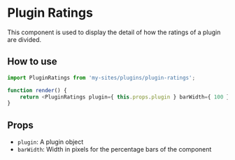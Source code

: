# Plugin Ratings

This component is used to display the detail of how the ratings of a plugin are divided.

## How to use

```js
import PluginRatings from 'my-sites/plugins/plugin-ratings';

function render() {
	return <PluginRatings plugin={ this.props.plugin } barWidth={ 100 } />;
}
```

## Props

- `plugin`: A plugin object
- `barWidth`: Width in pixels for the percentage bars of the component
